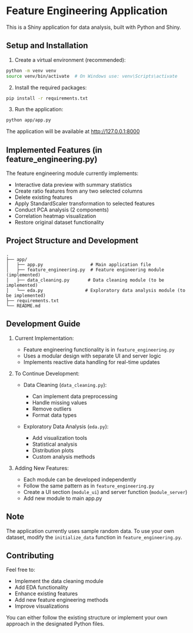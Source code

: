 # Feature Engineering Application

This is a Shiny application for data analysis, built with Python and Shiny.

## Setup and Installation

1. Create a virtual environment (recommended):
```bash
python -m venv venv
source venv/bin/activate  # On Windows use: venv\Scripts\activate
```

2. Install the required packages:
```bash
pip install -r requirements.txt
```

3. Run the application:
```bash
python app/app.py
```

The application will be available at http://127.0.0.1:8000

## Implemented Features (in feature_engineering.py)

The feature engineering module currently implements:
- Interactive data preview with summary statistics
- Create ratio features from any two selected columns
- Delete existing features
- Apply StandardScaler transformation to selected features
- Conduct PCA analysis (2 components)
- Correlation heatmap visualization
- Restore original dataset functionality

## Project Structure and Development

```
.
├── app/
│   ├── app.py                  # Main application file
│   ├── feature_engineering.py  # Feature engineering module (implemented)
│   ├── data_cleaning.py       # Data cleaning module (to be implemented)
│   └── eda.py                # Exploratory data analysis module (to be implemented)
├── requirements.txt
└── README.md
```

## Development Guide

1. Current Implementation:
   - Feature engineering functionality is in `feature_engineering.py`
   - Uses a modular design with separate UI and server logic
   - Implements reactive data handling for real-time updates

2. To Continue Development:
   - Data Cleaning (`data_cleaning.py`): 
     * Can implement data preprocessing
     * Handle missing values
     * Remove outliers
     * Format data types
   
   - Exploratory Data Analysis (`eda.py`):
     * Add visualization tools
     * Statistical analysis
     * Distribution plots
     * Custom analysis methods

3. Adding New Features:
   - Each module can be developed independently
   - Follow the same pattern as in `feature_engineering.py`
   - Create a UI section (`module_ui`) and server function (`module_server`)
   - Add new module to main app.py

## Note

The application currently uses sample random data. To use your own dataset, modify the `initialize_data` function in `feature_engineering.py`.

## Contributing

Feel free to:
- Implement the data cleaning module
- Add EDA functionality
- Enhance existing features
- Add new feature engineering methods
- Improve visualizations

You can either follow the existing structure or implement your own approach in the designated Python files.
